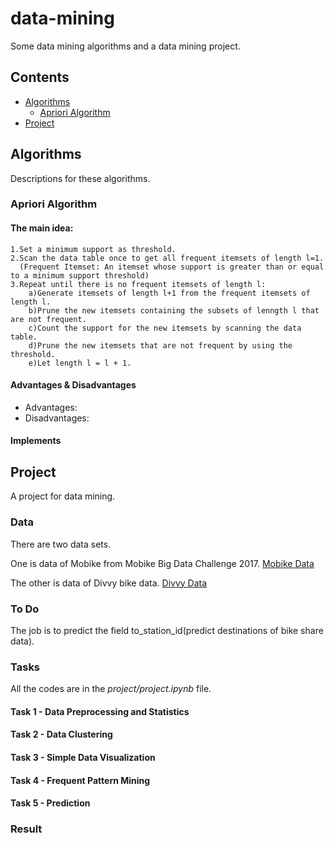 # data-mining
Some data mining algorithms and a data mining project.

## Contents
* [Algorithms](#algorithms)
    * [Apriori Algorithm](#apriori-algorithm)
* [Project](#project)

## Algorithms
Descriptions for these algorithms.
### Apriori Algorithm
#### The main idea:
    
    1.Set a minimum support as threshold.
    2.Scan the data table once to get all frequent itemsets of length l=1. 
      (Frequent Itemset: An itemset whose support is greater than or equal to a minimum support threshold)
    3.Repeat until there is no frequent itemsets of length l:
        a)Generate itemsets of length l+1 from the frequent itemsets of length l.
        b)Prune the new itemsets containing the subsets of lenngth l that are not frequent.
        c)Count the support for the new itemsets by scanning the data table.
        d)Prune the new itemsets that are not frequent by using the threshold.
        e)Let length l = l + 1. 
        
#### Advantages & Disadvantages
- Advantages:
- Disadvantages:
        
#### Implements


## Project
A project for data mining.

### Data
There are two data sets.

One is data of Mobike from Mobike Big Data Challenge 2017. 
[Mobike Data](https://biendata.com/competition/mobike/)

The other is data of Divvy bike data.
[Divvy Data](https://www.divvybikes.com/system-data)

### To Do
The job is to predict the field to_station_id(predict destinations of bike share data).

### Tasks
All the codes are in the *project/project.ipynb* file.

#### Task 1 - Data Preprocessing and Statistics

#### Task 2 - Data Clustering

#### Task 3 - Simple Data Visualization

#### Task 4 - Frequent Pattern Mining 

#### Task 5 - Prediction

### Result